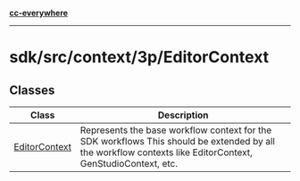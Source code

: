 [**cc-everywhere**](../../../../../index.md)

***

# sdk/src/context/3p/EditorContext

## Classes

| Class | Description |
| ------ | ------ |
| [EditorContext](classes/editor-context.md) | Represents the base workflow context for the SDK workflows This should be extended by all the workflow contexts like EditorContext, GenStudioContext, etc. |
